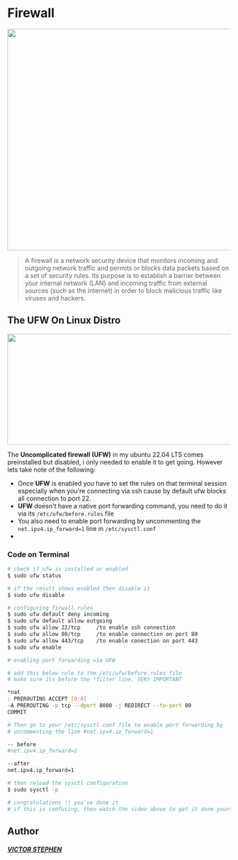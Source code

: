 # Firewall

<img src="https://previews.123rf.com/images/aurielaki/aurielaki1706/aurielaki170600036/80953713-network-security-concept-with-firewall-blocks-cyber-attack-flat-isometric-vector-illustration.jpg" width="1000" height="500">

> A firewall is a network security device that monitors incoming and outgoing network traffic and permits or blocks data packets based on a set of security rules. Its purpose is to establish a barrier between your internal network (LAN) and incoming traffic from external sources (such as the internet) in order to block malicious traffic like viruses and hackers.

## The UFW On Linux Distro

<img src="https://www.tecmint.com/wp-content/uploads/2018/06/Setup-UFW-Firewall-on-Ubuntu-Debian.png" width="1500" height="250">

The __Uncomplicated firewall (UFW)__ in my ubuntu 22.04 LTS comes preinstalled but disabled, i only needed to enable it to get going. However lets take note of the following:

* Once __UFW__ is enabled you have to set the rules on that terminal session especially when you're connecting via ssh cause by default ufw blocks all connection to port 22.
* __UFW__ doesn't have a native port forwarding command, you need to do it via its `/etc/ufw/before.rules` file
* You also need to enable port forwarding by uncommenting the `net.ipv4.ip_forward=1` line in `/etc/sysctl.conf`
* 

### Code on Terminal

```bash
# check if ufw is installed or enabled
$ sudo ufw status

# if the result shows enabled then disable it
$ sudo ufw disable

# configuring firwall rules
$ sudo ufw default deny incoming
$ sudo ufw default allow outgoing
$ sudo ufw allow 22/tcp		/to enable ssh connection
$ sudo ufw allow 80/tcp		/to enable connection on port 80
$ sudo ufw allow 443/tcp	/to enable conection on port 443
$ sudo ufw enable

# enabling port forwarding via UFW

# add this below rule to the /etc/ufw/before.rules file
# make sure its before the *filter line, VERY IMPORTANT

*nat
: PREROUTING ACCEPT [0:0]
-A PREROUTING -p tcp --dport 8080 -j REDIRECT --to-port 80
COMMIT

# Then go to your /etc/sysctl.conf file to enable port forwarding by
# uncommenting the line #net.ipv4.ip_forward=1

-- before
#net.ipv4.ip_forward=1

--after
net.ipv4.ip_forward=1

# then reload the sysctl configuration
$ sudo sysctl -p

# congratulations !! you've done it
# if this is confusing, then watch the video above to get it done yourself.
```

## Author
#### ___[VICTOR STEPHEN](https://github.com/victorstephen26)___
